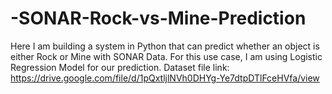 # -SONAR-Rock-vs-Mine-Prediction
 Here I am building a system in Python that can predict whether an object is either Rock or Mine with SONAR Data. For this use case, I am using Logistic Regression Model for our prediction.
 Dataset file link: https://drive.google.com/file/d/1pQxtljlNVh0DHYg-Ye7dtpDTlFceHVfa/view
